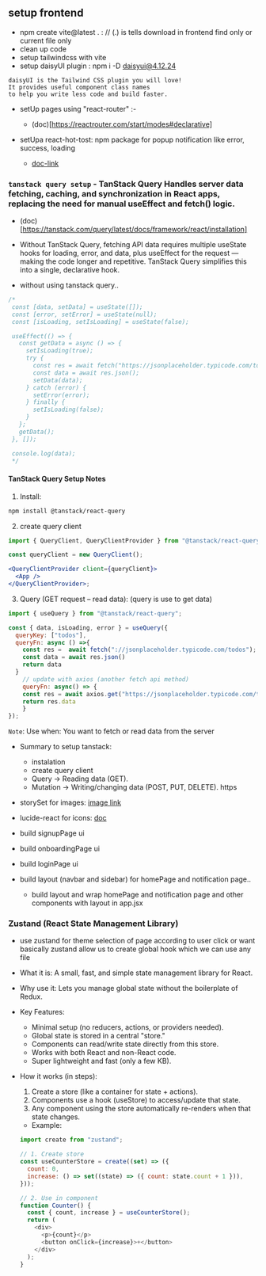 ## setup frontend

- npm create vite@latest . : // (.) is tells download in frontend find only or current file only
- clean up code
- setup tailwindcss with vite
- setup daisyUI plugin : npm i -D daisyui@4.12.24

```
daisyUI is the Tailwind CSS plugin you will love!
It provides useful component class names
to help you write less code and build faster.
```

- setUp pages using "react-router" :-

  - (doc)[https://reactrouter.com/start/modes#declarative]

- setUpa react-hot-tost: npm package for popup notification like error, success, loading

  - [doc-link](https://react-hot-toast.com)

### `tanstack query setup` - TanStack Query Handles server data fetching, caching, and synchronization in React apps, replacing the need for manual useEffect and fetch() logic.

- (doc)[https://tanstack.com/query/latest/docs/framework/react/installation]
- Without TanStack Query, fetching API data requires multiple useState hooks for loading, error, and data, plus useEffect for the request — making the code longer and repetitive. TanStack Query simplifies this into a single, declarative hook.

- without using tanstack query..

```jsx
/*
 const [data, setData] = useState([]);
 const [error, setError] = useState(null);
 const [isLoading, setIsLoading] = useState(false);

 useEffect(() => {
   const getData = async () => {
     setIsLoading(true);
     try {
       const res = await fetch("https://jsonplaceholder.typicode.com/todos");
       const data = await res.json();
       setData(data);
     } catch (error) {
       setError(error);
     } finally {
       setIsLoading(false);
     }
   };
   getData();
 }, []);

 console.log(data);
 */
```

#### TanStack Query Setup Notes

1. Install:

```bash
npm install @tanstack/react-query
```

2. create query client

```jsx
import { QueryClient, QueryClientProvider } from "@tanstack/react-query";

const queryClient = new QueryClient();

<QueryClientProvider client={queryClient}>
  <App />
</QueryClientProvider>;
```

3. Query (GET request – read data): (query is use to get data)

```jsx
import { useQuery } from "@tanstack/react-query";

const { data, isLoading, error } = useQuery({
  queryKey: ["todos"],
  queryFn: async () =>{
    const res =  await fetch("://jsonplaceholder.typicode.com/todos");
    const data = await res.json()
    return data
  }
    // update with axios (another fetch api method)
    queryFn: async() => {
    const res = await axios.get("https://jsonplaceholder.typicode.com/todos")
    return res.data
    }
});
```

`Note`: Use when: You want to fetch or read data from the server

- Summary to setup tanstack:

  - instalation
  - create query client
  - Query → Reading data (GET).
  - Mutation → Writing/changing data (POST, PUT, DELETE).
    https

- storySet for images: [image link](https://storyset.com/search?q=video%20call)
- lucide-react for icons: [doc](https://lucide.dev/guide/packages/lucide-react)

- build signupPage ui
- build onboardingPage ui
- build loginPage ui

- build layout (navbar and sidebar) for homePage and notification page..

  - build layout and wrap homePage and notification page and other components with layout in app.jsx

### Zustand (React State Management Library)

- use zustand for theme selection of page according to user click or want basically zustand allow us to create global hook which we can use any file

- What it is: A small, fast, and simple state management library for React.
- Why use it: Lets you manage global state without the boilerplate of Redux.

- Key Features:

  - Minimal setup (no reducers, actions, or providers needed).
  - Global state is stored in a central "store."
  - Components can read/write state directly from this store.
  - Works with both React and non-React code.
  - Super lightweight and fast (only a few KB).

- How it works (in steps):

  1. Create a store (like a container for state + actions).
  2. Components use a hook (useStore) to access/update that state.
  3. Any component using the store automatically re-renders when that state changes.

  - Example:

  ```js
  import create from "zustand";

  // 1. Create store
  const useCounterStore = create((set) => ({
    count: 0,
    increase: () => set((state) => ({ count: state.count + 1 })),
  }));

  // 2. Use in component
  function Counter() {
    const { count, increase } = useCounterStore();
    return (
      <div>
        <p>{count}</p>
        <button onClick={increase}>+</button>
      </div>
    );
  }
  ```
